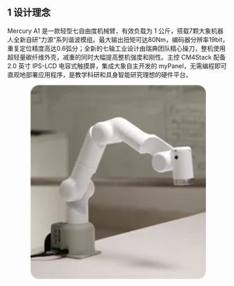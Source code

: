 ## 1 设计理念

Mercury A1 是一款轻型七自由度机械臂，有效负载为 1 公斤，搭载7颗大象机器人全新自研”力源“系列谐波模组。最大输出扭矩可达80Nm，编码器分辨率19bit，重复定位精度高达0.6弧分；全新的七轴工业设计由瑞典团队精心操刀，整机使用超轻量碳纤维外壳，减重的同时大幅提高整机强度和刚性。主控 CM4Stack 配备 2.0 英寸 IPS-LCD 电容式触摸屏，集成大象自主开发的 myPanel，无需编程即可直观地部署应用程序，是教学科研和具身智能研究理想的硬件平台。

 <center>
<img src="../resources/1-ProductIntroduction/A1.jpg" width="400" height="auto" />
</center>
